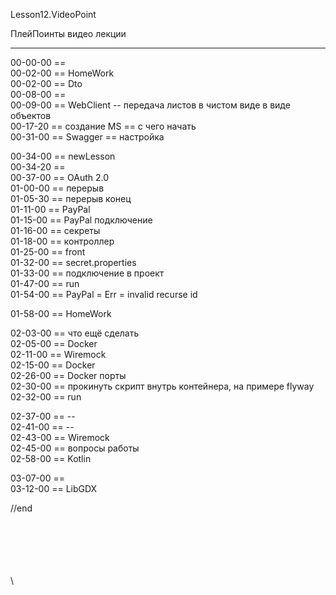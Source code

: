 ﻿
Lesson12.VideoPoint  

ПлейПоинты видео лекции  

---
00-00-00 ==   
00-02-00 == HomeWork   
00-02-00 == Dto   
00-08-00 ==    
00-09-00 == WebClient -- передача листов в чистом виде в виде объектов    
00-17-20 == создание MS == с чего начать    
00-31-00 == Swagger == настройка  

00-34-00 == newLesson  
00-34-20 ==   
00-37-00 == OAuth 2.0  
01-00-00 == перерыв  
01-05-30 == перерыв конец  
01-11-00 == PayPal  
01-15-00 == PayPal подключение  
01-16-00 == секреты  
01-18-00 == контроллер  
01-25-00 == front  
01-32-00 == secret.properties  
01-33-00 == подключение в проект  
01-47-00 == run  
01-54-00 == PayPal = Err = invalid recurse id  

01-58-00 == HomeWork  

02-03-00 == что ещё сделать  
02-05-00 == Docker  
02-11-00 == Wiremock  
02-15-00 == Docker  
02-26-00 == Docker порты  
02-30-00 == прокинуть скрипт внутрь контейнера, на примере flyway  
02-32-00 == run  

02-37-00 == --  
02-41-00 == --  
02-43-00 == Wiremock  
02-45-00 == вопросы работы  
02-58-00 == Kotlin  

03-07-00 ==   
03-12-00 == LibGDX  

//end  

















\
\
\
\
\
\
